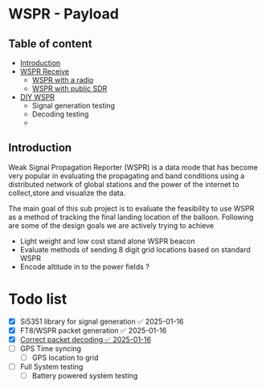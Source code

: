 # WSPR - Payload
## Table of content 

- [Introduction](##Introduction)
- [WSPR Receive](WSPR_RX.md)
	- [WSPR with a radio](./WSPR_RX.md#testing-wspr-rx-with-trusdx)
	- [WSPR with public SDR](./WSPR_RX.md#wspr-kiwi-web-sdr)
- [DIY WSPR](./2024-12-17.md)
	- Signal generation testing
	- Decoding testing 
	- 
## Introduction

Weak Signal Propagation Reporter (WSPR) is a data mode that has become very popular in evaluating the propagating and band conditions using a distributed network of global stations and the power of the internet to collect,store and visualize the data.

The main goal of this sub project is to evaluate the feasibility to use WSPR as a method of tracking the final landing location of the balloon. Following are some of the design goals we are actively trying to achieve 

- Light weight and low cost stand alone WSPR beacon
- Evaluate methods of sending 8 digit grid locations based on standard WSPR
- Encode altitude in to the power fields ?

# Todo list

- [x] Si5351 library for signal generation ✅ 2025-01-16
- [x] FT8/WSPR packet generation ✅ 2025-01-16
- [x] [Correct packet decoding ✅ 2025-01-16](2025-01-16.md)
- [ ] GPS Time syncing 
	- [ ] GPS location to grid
- [ ] Full System testing 
	- [ ] Battery powered system testing 
